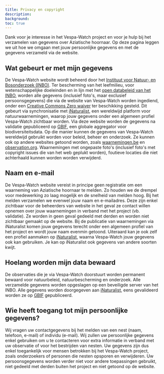 ```yaml
---
title: Privacy en copyright
description:
background:
toc: true
---
```


Dank voor je interesse in het Vespa-Watch project en voor je hulp bij het verzamelen van gegevens over Aziatische hoornaar. Op deze pagina leggen we uit hoe we omgaan met jouw persoonlijke gegevens en met de gegevens verzameld via de website.

## Wat gebeurt er met mijn gegevens

De Vespa-Watch website wordt beheerd door het [Instituut voor Natuur- en Bosonderzoek (INBO)](https://www.inbo.be). Ter bescherming van het leefmilieu, voor wetenschappelijke doeleinden en in lijn met het [open databeleid van het INBO](https://www.inbo.be/nl/opendatabeleid), worden alle gegevens (inclusief foto's, maar exclusief persoonsgegevens) die via de website van Vespa-Watch worden ingediend, onder een [Creative Commons Zero waiver](https://creativecommons.org/publicdomain/zero/1.0/deed.nl) ter beschikking gesteld. Dit gebeurt via synchronisatie met [iNaturalist](https://www.inaturalist.org/projects/vespa-watch), een wereldwijd platform voor natuurwaarnemingen, waarop jouw gegevens onder een algemeen profiel Vespa-Watch zichtbaar worden. Via deze website worden de gegevens na validatie gepubliceerd op [GBIF](https://www.gbif.org), een globale aggregator voor biodiversiteitsdata. Op die manier kunnen de gegevens van Vespa-Watch wereldwijd gebruikt worden voor beleid, beheer en onderzoek. Ze kunnen ook op andere websites getoond worden, zoals [waarnemingen.be](https://www.waarnemingen.be) en [observation.org](https://www.observation.org). Waarnemingen met ongepaste foto's (inclusief foto's met copyright issues die van het web geplukt worden), foutieve locaties die niet achterhaald kunnen worden worden verwijderd.     

## Naam en e-mail

De Vespa-Watch website vereist in principe geen registratie om een waarneming van Aziatische hoornaar te melden. Zo houden we de drempel voor medewerking zo laag mogelijk en de snelheid van melden hoog. Bij het melden verzamelen we evenwel jouw naam en e-mailadres. Deze zijn enkel zichtbaar voor de beheerders van website in het geval ze contact willen opnemen over jouw waarnemingen in verband met het project (vb. validatie). Ze worden in geen geval gedeeld met derden en worden niet zichtbaar gemaakt op de website. Bij de publicatie van waarnemingen via iNaturalist komen jouw gegevens terecht onder een algemeen profiel van het project en wordt jouw naam evenmin getoond. Uiteraard kan je ook zelf een profiel aanmaken op [iNaturalist](https://www.inaturalist.org/), waarna Vespa-Watch jouw gegevens ook kan gebruiken. Je kan op iNaturalist ook gegevens van andere soorten kwijt.

## Hoelang worden mijn data bewaard

De observaties die je via Vespa-Watch doorstuurt worden permanent bewaard voor natuurbeleid, natuurbescherming en onderzoek. Alle verzamelde gegevens worden opgeslagen op een beveiligde server van het INBO. Alle gegevens worden doorgegeven aan [iNaturalist](https://www.inaturalist.org/), eens gevalideerd worden ze op [GBIF](https://www.gbif.org) gepubliceerd.

## Wie heeft toegang tot mijn persoonlijke gegevens?

Wij vragen uw contactgegevens bij het melden van een nest (naam, telefoon, e-mail) of individu (e-mail). Wij zullen uw persoonlijke gegevens enkel gebruiken om u te contacteren voor extra informatie in verband met uw observatie of voor het bestrijden van nesten. Uw gegevens zijn dus enkel toegankelijk voor mensen betrokken bij het Vespa-Watch project, zoals onderzoekers of personen die nesten opsporen en verwijderen. Uw persoonsgegevens worden verder niet voor andere toepassingen gebruikt, niet gedeeld met derden buiten het project en niet getoond op de website.
